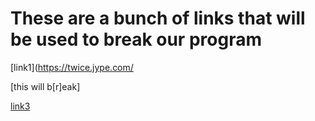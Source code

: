 # These are a bunch of links that will be used to break our program

[link1](https://twice.jype.com/

[this will b[r]eak]

[link3](https://fn258$!lmao.com)
